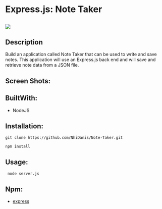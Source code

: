 # Express.js: Note Taker

## <img src="https://img.shields.io/badge/LICENSE-mit-green"/>

## Description 

Build an application called Note Taker that can be used to write and save notes. This application will use an Express.js back end and will save and retrieve note data from a JSON file.


## Screen Shots:



## BuiltWith:

* NodeJS

## Installation:

`git clone https://github.com/NhiDanis/Note-Taker.git`

 `npm install`


## Usage: 

 ` node server.js`


## Npm:

*  [express](https://www.npmjs.com/package/express/)




